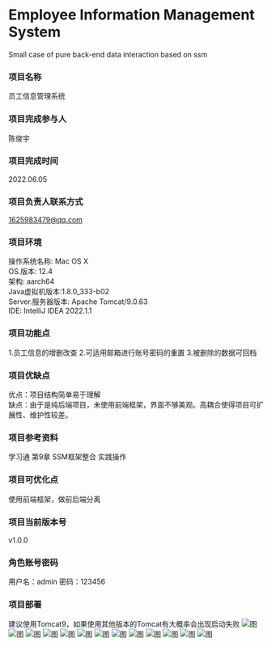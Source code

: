 # Employee Information Management System
Small case of pure back-end data interaction based on ssm
### 项目名称
员工信息管理系统
### 项目完成参与人
陈俊宇
### 项目完成时间
2022.06.05
### 项目负责人联系方式
1625983479@qq.com
### 项目环境
操作系统名称: Mac OS X<br>
OS.版本: 12.4<br>
架构: aarch64<br>
Java虚拟机版本:1.8.0_333-b02<br>
Server.服务器版本: Apache Tomcat/9.0.63<br>
IDE: IntelliJ IDEA 2022.1.1
### 项目功能点
1.员工信息的增删改查
2.可适用邮箱进行账号密码的重置
3.被删除的数据可回档
### 项目优缺点
优点：项目结构简单易于理解<br>
缺点：由于是纯后端项目，未使用前端框架，界面不够美观。高耦合使得项目可扩展性、维护性较差。
### 项目参考资料
学习通 第9章 SSM框架整合 实践操作
### 项目可优化点
使用前端框架，做前后端分离
### 项目当前版本号
v1.0.0
### 角色账号密码
用户名：admin 密码：123456
### 项目部署
建议使用Tomcat9，如果使用其他版本的Tomcat有大概率会出现启动失败
![图](images/imags1.png)
![图](images/imags2.png)
![图](images/imags3.png)
![图](images/imags4.png)
![图](images/imags5.png)
![图](images/imags6.png)
![图](images/imags7.png)
![图](images/imags8.png)
![图](images/imags9.png)
![图](images/imags10.png)
![图](images/imags11.png)
![图](images/imags12.png)
![图](images/imags13.png)